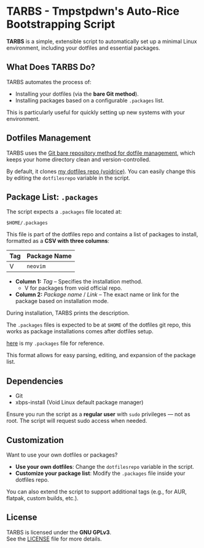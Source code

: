 # TARBS - Tmpstpdwn's Auto-Rice Bootstrapping Script

**TARBS** is a simple, extensible script to automatically set up a minimal Linux environment, including your dotfiles and essential packages.

## What Does TARBS Do?

TARBS automates the process of:

- Installing your dotfiles (via the **bare Git method**).
- Installing packages based on a configurable `.packages` list.

This is particularly useful for quickly setting up new systems with your environment.

## Dotfiles Management

TARBS uses the [Git bare repository method for dotfile management](https://www.atlassian.com/git/tutorials/dotfiles), which keeps your home directory clean and version-controlled.

By default, it clones [my dotfiles repo (voidrice)](https://github.com/tmpstpdwn/.dotfiles). You can easily change this by editing the `dotfilesrepo` variable in the script.

## Package List: `.packages`

The script expects a `.packages` file located at:

```
$HOME/.packages
```

This file is part of the dotfiles repo and contains a list of packages to install, formatted as a **CSV with three columns**:

| Tag | Package Name |
|-----|--------------|
| V | `neovim` |

- **Column 1:** _Tag_ – Specifies the installation method.
  - V for packages from void official repo.
- **Column 2:** _Package name_ / _Link_ – The exact name or link for the package based on installation mode.

During installation, TARBS prints the description.

The `.packages` files is expected to be at `$HOME` of the dotfiles git repo, this works
as package installations comes after dotfiles setup.

[here](https://raw.githubusercontent.com/tmpstpdwn/.dotfiles/refs/heads/main/.packages) is my `.packages` file for reference.

This format allows for easy parsing, editing, and expansion of the package list.

## Dependencies

- Git
- xbps-install (Void Linux default package manager)

Ensure you run the script as a **regular user** with `sudo` privileges — not as root. The script will request sudo access when needed.

## Customization

Want to use your own dotfiles or packages?

- **Use your own dotfiles**: Change the `dotfilesrepo` variable in the script.
- **Customize your package list**: Modify the `.packages` file inside your dotfiles repo.

You can also extend the script to support additional tags (e.g., for AUR, flatpak, custom builds, etc.).

## License

TARBS is licensed under the **GNU GPLv3**.  
See the [LICENSE](LICENSE) file for more details.
